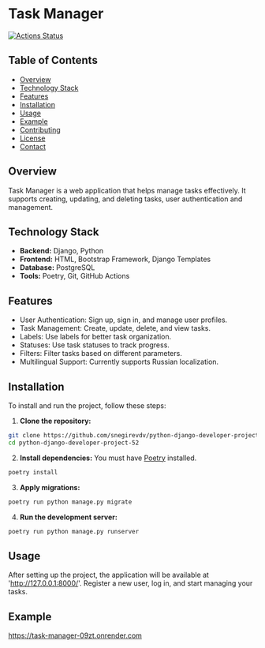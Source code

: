 # Task Manager

[![Actions Status](https://github.com/snegirevdv/python-django-developer-project-52/actions/workflows/hexlet-check.yml/badge.svg)](https://github.com/snegirevdv/python-django-developer-project-52/actions)

## Table of Contents

- [Overview](#overview)
- [Technology Stack](#technology-stack)
- [Features](#features)
- [Installation](#installation)
- [Usage](#usage)
- [Example](#example)
- [Contributing](#contributing)
- [License](#license)
- [Contact](#contact)

## Overview

Task Manager is a web application that helps manage tasks effectively. It supports creating, updating, and deleting tasks, user authentication and management.

## Technology Stack

- **Backend:** Django, Python
- **Frontend:** HTML, Bootstrap Framework, Django Templates
- **Database:** PostgreSQL
- **Tools:** Poetry, Git, GitHub Actions

## Features

- User Authentication: Sign up, sign in, and manage user profiles.
- Task Management: Create, update, delete, and view tasks.
- Labels: Use labels for better task organization.
- Statuses: Use task statuses to track progress.
- Filters: Filter tasks based on different parameters.
- Multilingual Support: Currently supports Russian localization.

## Installation

To install and run the project, follow these steps:

1. **Clone the repository:**

```sh
git clone https://github.com/snegirevdv/python-django-developer-project-52.git
cd python-django-developer-project-52
```

2. **Install dependencies:**
   You must have [Poetry](https://python-poetry.org/) installed.

```sh
poetry install
```

3. **Apply migrations:**

```sh
poetry run python manage.py migrate
```

4. **Run the development server:**

```sh
poetry run python manage.py runserver
```

## Usage

After setting up the project, the application will be available at 'http://127.0.0.1:8000/'.
Register a new user, log in, and start managing your tasks.

## Example

https://task-manager-09zt.onrender.com
